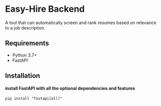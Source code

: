 # Easy-Hire Backend
A tool that can automatically screen and rank resumes based on relevance to a job description.

## Requirements
* Python 3.7+
* FastAPI

## Installation
#### install FastAPI with all the optional dependencies and features

```
pip install "fastapi[all]" 
```
